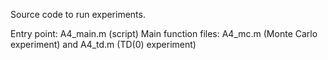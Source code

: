 Source code to run experiments.

Entry point: A4_main.m (script)
Main function files: A4_mc.m (Monte Carlo experiment) and A4_td.m (TD(0) experiment)
